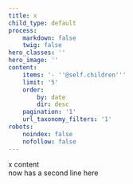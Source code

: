 ```yaml
---
title: x
child_type: default
process:
    markdown: false
    twig: false
hero_classes: ''
hero_image: ''
content:
    items: '- ''@self.children'''
    limit: '5'
    order:
        by: date
        dir: desc
    pagination: '1'
    url_taxonomy_filters: '1'
robots:
    noindex: false
    nofollow: false
---
```


x content  
now has a second line here
